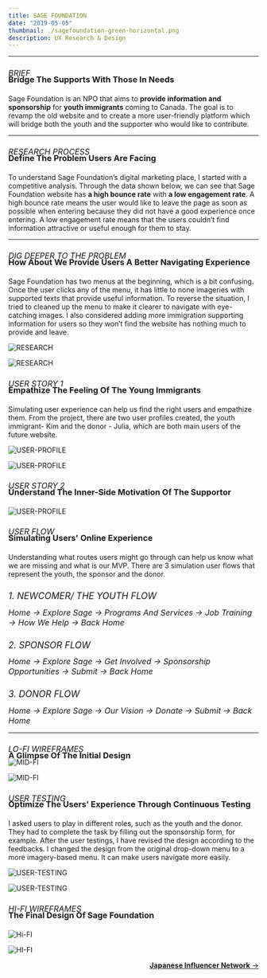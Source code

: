 ```yaml
---
title: SAGE FOUNDATION
date: "2019-05-05"
thumbnail: ./sagefoundation-green-horizontal.png
description: UX Research & Design
---
```


---

<h6 style=" font-size: 16px; margin-bottom:-30px; text-transform:uppercase">
BRIEF </h6>

<h3 style="margin-bottom:20px; text-transform:capitalize">
Bridge the supports with those in needs</h3>

Sage Foundation is an NPO that aims to <b>provide information and sponsorship</b> for <b>youth immigrants</b> coming to Canada. The goal is to revamp the old website and to create a more user-friendly platform which will bridge both the youth and the supporter who would like to contribute.

---

<h6 style=" font-size: 16px; margin-bottom:-30px; text-transform:uppercase">
Research Process </h6>

<h3 style="margin-bottom:20px; text-transform:capitalize">
Define the Problem Users are Facing</h3>

To understand Sage Foundation’s digital marketing place, I started with a competitive analysis. Through the data shown below, we can see that Sage Foundation website has <b>a high bounce rate</b> with <b>a low engagement rate</b>. A high bounce rate means the user would like to leave the page as soon as possible when entering because they did not have a good experience once entering. A low engagement rate means that the users couldn’t find information attractive or useful enough for them to stay.

---

<h6 style=" font-size: 16px; margin-bottom:-30px; text-transform:uppercase">
dig deeper to the problem </h6>

<h3 style="margin-bottom:20px; text-transform:capitalize">
How about we provide users a better navigating experience </h3>

Sage Foundation has two menus at the beginning, which is a bit confusing. Once the user clicks any of the menu, it has little to none imageries with supported texts that provide useful information. To reverse the situation, I tried to cleaned up the menu to make it clearer to navigate with eye-catching images. I also considered adding more immigration supporting information for users so they won’t find the website has nothing much to provide and leave.

<div class="kg-card kg-image-card kg-width-wide">

![RESEARCH](./sage-foundation.005.png)

</div>

<div class="kg-card kg-image-card kg-width-wide">

![RESEARCH](./sage-foundation.006.png)

</div>

<h6 style=" font-size: 16px; margin-bottom:-30px; text-transform:uppercase">
User story 1</h6>

<h3 style="margin-bottom:20px; text-transform:capitalize">
Empathize the Feeling of the Young Immigrants</h3>

Simulating user experience can help us find the right users and empathize them. From the project, there are two user profiles created, the youth immigrant- Kim and the donor - Julia, which are both main users of the future website.

<div class="kg-card kg-image-card kg-width-wide">

![USER-PROFILE](./sage-foundation.007.png)

</div>

<div class="kg-card kg-image-card kg-width-wide">

![USER-PROFILE](./sage-foundation.008.png)

</div>

<h6 style=" font-size: 16px; margin-bottom:-30px; text-transform:uppercase">
User story 2</h6>

<h3 style="margin-bottom:20px; text-transform:capitalize">
Understand the inner-side motivation of the supportor</h3>

<div class="kg-card kg-image-card kg-width-wide">

![USER-PROFILE](./sage-foundation.009.png)

</div>

<h6 style=" font-size: 16px; margin-bottom:-30px; text-transform:uppercase">
User flow </h6>

<h3 style="margin-bottom:20px; text-transform:capitalize">
Simulating Users' Online Experience</h3>

Understanding what routes users might go through can help us know what we are missing and what is our MVP. There are 3 simulation user flows that represent the youth, the sponsor and the donor.</br>

<h6 style=" font-size: 18px; margin-bottom:-10px; text-transform:uppercase">
1. Newcomer/ The Youth Flow </h6>

<h6 style=" font-size: 16px; margin-bottom:10px; text-transform:capitalize">
Home &#8594; Explore Sage &#8594; Programs and Services &#8594; Job Training &#8594; How We help &#8594; Back home </h6>

<h6 style=" font-size: 18px; margin-bottom:-10px; text-transform:uppercase">
2. Sponsor Flow </h6>

<h6 style=" font-size: 16px; margin-bottom:10px; text-transform:capitalize">
Home &#8594; Explore Sage &#8594; Get Involved &#8594; Sponsorship Opportunities &#8594; Submit &#8594; Back home </h6>

<h6 style=" font-size: 18px; margin-bottom:-10px; text-transform:uppercase">
3. Donor Flow </h6>

<h6 style=" font-size: 16px; margin-bottom:10px; text-transform:capitalize">
Home &#8594; Explore Sage &#8594; Our vision &#8594; donate &#8594; Submit &#8594; Back home </h6>

---

<h6 style=" font-size: 16px; margin-bottom:-30px; text-transform:uppercase">
Lo-fi wireframes </h6>

<h3 style="margin-bottom:20px; text-transform:capitalize">
A Glimpse Of The Initial design</h3>

<div class="kg-card kg-image-card kg-width-wide" style="margin-top:-25px">

![MID-FI](./sage-foundation.013.png)

</div>

<div class="kg-card kg-image-card kg-width-wide">

![MID-FI](./sage-foundation.014.png)

</div>

<h6 style=" font-size: 16px; margin-bottom:-30px; text-transform:uppercase">
User testing </h6>

<h3 style="margin-bottom:20px; text-transform:capitalize">
Optimize the users' experience through continuous testing</h3>

I asked users to play in different roles, such as the youth and the donor. They had to complete the task by filling out the sponsorship form, for example. After the user testings, I have revised the design according to the feedbacks. I changed the design from the original drop-down menu to a more imagery-based menu. It can make users navigate more easily.

<div class="kg-card kg-image-card kg-width-wide">

![USER-TESTING](./sage-foundation015.png)

</div>

<div class="kg-card kg-image-card kg-width-wide">

![USER-TESTING](./sage-foundation.016.png)

</div>

<h6 style=" font-size: 16px; margin-bottom:-30px; text-transform:uppercase">
Hi-fi wireframes </h6>

<h3 style="margin-bottom:20px; text-transform:capitalize">
The Final Design of Sage Foundation</h3>

<div class="kg-card kg-image-card kg-width-wide">

![Hi-FI](./sage-foundation.019.png)

</div>

<div class="kg-card kg-image-card kg-width-wide">

![HI-FI](./sage-foundation020.png)

</div>

<div style=text-align-last:end>
  
<a href='/JIN'>
       <b>Japanese Influencer Network</b> &#8594; 
      </a>
</div>

